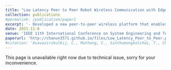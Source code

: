 ```yaml
---
title: "Low Latency Peer to Peer Robot Wireless Communication with Edge Computing"
collection: publications
#permalink: /publication/paper1
excerpt: '- Developed a new peer-to-peer wireless platform that enables real-time communication for multiple robot system. <br/> - Utilized the high bandwidth and low latency wireless platform to facilitate seamless interaction between mobile robots and articulated robot for smart factories.'
date: 2021-11-6
venue: 'IEEE 11th International Conference on System Engineering and Technology 2021 (ICSET2021)'
paperurl: 'http://chanun3571.github.io/files/Low_Latency_Peer_to_Peer.pdf'
#citation: 'Asavasirikulkij, C., Mathong, C., Sinthumongkolchai, T., Chancharoen, R. and Asdomwised, W., 2021, November. Low latency peer to peer robot wireless communication with edge computing. In 2021 IEEE 11th International Conference on System Engineering and Technology (ICSET) (pp. 100-105). IEEE.'
---
```

This page is unavailable right now due to technical issue, sorry for your inconvenience.